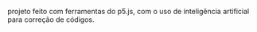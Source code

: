 projeto feito com ferramentas do p5.js, com o uso de inteligência artificial para correção de códigos.
